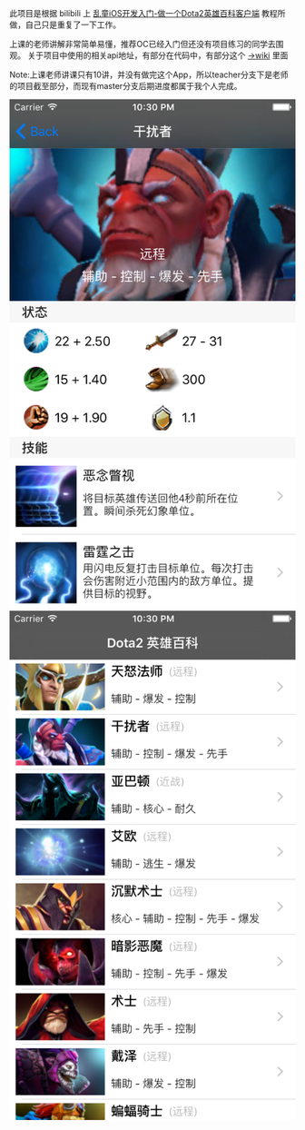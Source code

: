 此项目是根据 bilibili 上 [乱童iOS开发入门-做一个Dota2英雄百科客户端](http://space.bilibili.com/9520985/#!/video/0//1) 教程所做，自己只是重复了一下工作。

上课的老师讲解非常简单易懂，推荐OC已经入门但还没有项目练习的同学去围观。
关于项目中使用的相关api地址，有部分在代码中，有部分这个 [->wiki](https://wiki.teamfortress.com/wiki/User:RJackson/Dota2API) 里面

Note:上课老师讲课只有10讲，并没有做完这个App，所以teacher分支下是老师的项目截至部分，而现有master分支后期进度都属于我个人完成。

![](./Screenshot/v5_ss1.png)
![](./Screenshot/v5_ss2.png)

